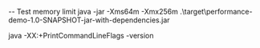 -- Test memory limit
java -jar -Xms64m -Xmx256m  .\target\performance-demo-1.0-SNAPSHOT-jar-with-dependencies.jar

java -XX:+PrintCommandLineFlags -version